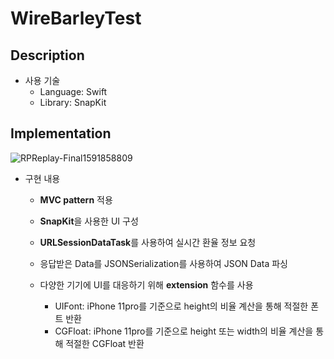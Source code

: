 # WireBarleyTest



## Description

- 사용 기술
  	- Language: Swift
  	- Library: SnapKit



## Implementation

![RPReplay-Final1591858809](https://user-images.githubusercontent.com/57229970/84358667-728d5b00-ac02-11ea-9e90-1b76d18e5dac.gif)



- 구현 내용

  - **MVC pattern** 적용

  - **SnapKit**을 사용한 UI 구성

  - **URLSessionDataTask**를 사용하여 실시간 환율 정보 요청

  - 응답받은 Data를 JSONSerialization를 사용하여 JSON Data 파싱

  - 다양한 기기에 UI를 대응하기 위해  **extension** 함수를 사용

    - UIFont: iPhone 11pro를 기준으로 height의 비율 계산을 통해 적절한 폰트 반환
    - CGFloat: iPhone 11pro를 기준으로 height 또는 width의 비율 계산을 통해 적절한 CGFloat 반환

    

